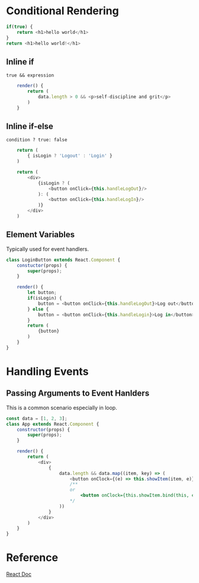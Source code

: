 # Conditional Rendering
```javascript
if(true) {
    return <h1>hello world</h1>
}
return <h1>hello world!</h1>
```

## Inline if

`true && expression`

```javascript
    render() {
        return (
            data.length > 0 && <p>self-discipline and grit</p>
        )
    }
```

## Inline if-else

`condition ? true: false`

```javascript
    return (
        { isLogin ? 'Logout' : 'Login' }
    )
```

```javascript
    return (
        <div>
            {isLogin ? (
                <button onClick={this.handleLogOut}/>
            ): (
                <button onClick={this.handleLogIn}/>
            )}
        </div>
    )
```

## Element Variables

Typically used for event handlers.
```javascript
class LoginButton extends React.Component {
    constuctor(props) {
        super(props);
    }

    render() {
        let button;
        if(isLogin) {
            button = <button onClick={this.handleLogOut}>Log out</button>
        } else {
            button = <button onClick={this.handleLogin}>Log in</button>
        }
        return (
            {button}
        )
    }
}

```

# Handling Events
## Passing Arguments to Event Hanlders

This is a common scenario especially in loop.

```javascript
const data = [1, 2, 3];
class App extends React.Component {
    constructor(props) {
        super(props);
    }

    render() {
        return (
            <div>
                {
                    data.length && data.map((item, key) => (
                        <button onClock={(e) => this.showItem(item, e)} key={key}>show</button>
                        /**
                        or
                            <button onClock={this.showItem.bind(this, e)} key={key}>show</button>
                        */
                    ))
                }
            </div>
        )
    }
}
```

# Reference
[React Doc](https://reactjs.org/)